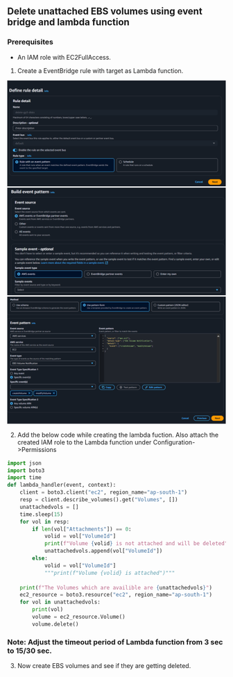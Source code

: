 ## Delete unattached EBS volumes using event bridge and lambda function

### Prerequisites
* An IAM role with EC2FullAccess.

1. Create a EventBridge rule with target as Lambda function.

![alt text](image.png)
![alt text](image-1.png)
![alt text](image-2.png)

2. Add the below code while creating the lambda fuction. Also attach the created IAM role to the Lambda function under Configuration->Permissions

```python
import json
import boto3 
import time
def lambda_handler(event, context):
    client = boto3.client("ec2", region_name="ap-south-1")
    resp = client.describe_volumes().get("Volumes", [])
    unattachedvols = []
    time.sleep(15)
    for vol in resp:
        if len(vol["Attachments"]) == 0:
            volid = vol["VolumeId"]
            print(f"Volume {volid} is not attached and will be deleted")
            unattachedvols.append(vol["VolumeId"])
        else:
            volid = vol["VolumeId"]
            """print(f"Volume {volid} is attached")"""

    print(f"The Volumes which are availible are {unattachedvols}")
    ec2_resource = boto3.resource("ec2", region_name="ap-south-1")
    for vol in unattachedvols:
        print(vol)
        volume = ec2_resource.Volume()
        volume.delete()
```

### Note: Adjust the timeout period of Lambda function from 3 sec to 15/30 sec.

3. Now create EBS volumes and see if they are getting deleted.


